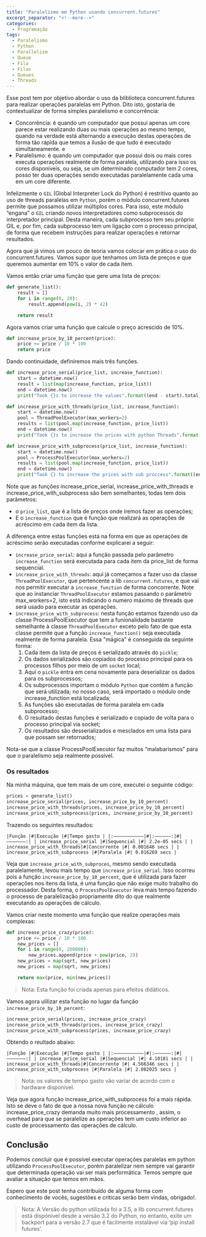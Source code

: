 ```yaml
---
title: "Paralelismo em Python usando concurrent.futures"
excerpt_separator: "<!--more-->"
categories:
  - Programação
tags:
  - Paralelismo
  - Python
  - Parallelism
  - Queue
  - Fila
  - Filas
  - Queues
  - Threads
---
```


Esse post tem por objetivo abordar o uso da bliblioteca concurrent.futures para realizar operações paralelas em Python. Dito isto, gostaria de contextualizar de forma simples paralelismo e concorrência:


* Concorrência: é quando um computador que possui apenas um core parece estar realizando duas ou mais operações ao mesmo tempo, quando na verdade está alternando a execução destas operações de forma tão rápida que temos a ilusão de que tudo é executado simultaneamente. e
* Paralelismo: é quando um computador que possui dois ou mais cores executa operações realmente de forma paralela, utilizando para isso os cores disponíveis, ou seja, se um determinado computador tem 2 cores, posso ter duas operações sendo executadas paralelamente cada uma em um core diferente.


Infelizmente o `GIL` (Global Interpreter Lock do Python) é restritivo quanto ao uso de threads paralelas em `Python`, porém o módulo concurrent.futures permite que possamos utilizar múltiplos cores. Para isso, este módulo “engana” o `GIL` criando novos interpretadores como subprocessos do interpretador principal. Desta maneira, cada subprocesso tem seu próprio GIL e, por fim, cada subprocesso tem um ligação com o processo principal, de forma que recebem instruções para realizar operações e retornar resultados.


Agora que já vimos um pouco de teoria vamos colocar em prática o uso do concurrent.futures. Vamos supor que tenhamos um lista de preços e que queremos aumentar em 10% o valor de cada item.


Vamos então criar uma função que gere uma lista de preços:


```python
def generate_list():
    result = []
    for i in range(0, 20):
        result.append(pow(i, 2) * 42)

    return result
```


Agora vamos criar uma função que calcule o preço acrescido de 10%.


```python
def increase_price_by_10_percent(price):
    price += price / 10 * 100
    return price
```


Dando continuidade, definiremos mais três funções.


```python
def increase_price_serial(price_list, increase_function):
    start = datetime.now()
    result = list(map(increase_function, price_list))
    end = datetime.now()
    print("Took {}s to increase the values".format((end - start).total_seconds()))

def increase_price_with_threads(price_list, increase_function):
    start = datetime.now()
    pool = ThreadPoolExecutor(max_workers=2)
    results = list(pool.map(increase_function, price_list))
    end = datetime.now()
    print("Took {}s to increase the prices with python Threads".format((end - start).total_seconds()))

def increase_price_with_subprocess(price_list, increase_function):
    start = datetime.now()
    pool = ProcessPoolExecutor(max_workers=2)
    results = list(pool.map(increase_function, price_list))
    end = datetime.now()
    print("Took {} to increase the prices with sub proccess".format((end - start).total_seconds()))
```


Note que as funções increase_price_serial, increase_price_with_threads e increase_price_with_subprocess são bem semelhantes, todas tem dois parâmetros:


* o `price_list`, que é a lista de preços onde iremos fazer as operações;
* E o `increase_function` que é função que realizará as operações de acréscimo em cada item da lista.


A diferença entre estas funções está na forma em que as operações de acréscimo serão executadas conforme explicarei a seguir:


* `increase_price_serial`: aqui a função passada pelo parâmetro `increase_function` será executada para cada item da price_list de forma sequencial.
* `increase_price_with_threads`: aqui já começamos a fazer uso da classe `ThreadPoolExecutor`, que pertencente a lib `concurrent.futures`, e que vai nos permitir executar a `increase_function` de forma concorrente. Note que ao instanciar `ThreadPoolExecutor` estamos passando o parâmetro max_workers=2, isto está indicando o numero máximo de threads que será usado para executar as operações.
* `increase_price_with_subprocess`: nesta função estamos fazendo uso da classe ProcessPoolExecutor que tem a funionalidade bastante semelhante à classe `ThreadPoolExecutor` exceto pelo fato de que esta classe permite que a função `increase_function()` seja executada realmente de forma paralela. Essa "mágica" é conseguida da seguinte forma:
  1. Cada item da lista de preços é serializado através do `pickle`;
  2. Os dados serializados são copiados do processo principal para os processos filhos por meio de um `socket` local;
  3. Aqui o `pickle` entra em cena novamente para deserializar os dados para os subprocessos;
  4. Os subprocessos importam o módulo `Python` que contém a função que será utilizada; no nosso caso, será importado o módulo onde increase_function está localizada;
  5. As funções são executadas de forma paralela em cada subprocesso;
  6. O resultado destas funções é serializado e copiado de volta para o processo principal via socket;
  7. Os resultados são desserializados e mesclados em uma lista para que possam ser retornados;

Nota-se que a classe ProcessPoolExecutor faz muitos “malabarismos” para que o paralelismo seja realmente possível.


### Os resultados


Na minha máquina, que tem mais de um core, executei o seguinte código:



```python
prices = generate_list()
increase_price_serial(prices, increase_price_by_10_percent)
increase_price_with_threads(prices, increase_price_by_10_percent)
increase_price_with_subprocess(prices, increase_price_by_10_percent)
```


Trazendo os seguintes resultados:


```console
|Função |#|Execução |#|Tempo gasto | |:——————————–|#|:——————:|#|——————–:| | increase_price_serial |#|Sequencial |#| 2.2e-05 secs | | increase_price_with_threads|#|Concorrente |#| 0.001646 secs | | increase_price_with_subprocess |#|Paralela |#| 0.016269 secs |
```


Veja que `increase_price_with_subproces`, mesmo sendo executada paralelamente, levou mais tempo que `increase_price_serial`. Isso ocorreu pois a função `increase_price_by_10_percent`, que é utilizada para fazer operações nos itens da lista, é uma função que não exige muito trabalho do processador. Desta forma, o `ProcessPoolExecutor` leva mais tempo fazendo o processo de paralelização propriamente dito do que realmente executando as operações de cálculo.


Vamos criar neste momento uma função que realize operações mais complexas:


```python
def increase_price_crazy(price):
    price += price / 10 * 100
    new_prices = []
    for i in range(0, 200000):
        new_prices.append(price + pow(price, 2))
    new_prices = map(sqrt, new_prices)
    new_prices = map(sqrt, new_prices)

    return max(price, min(new_prices))
```


> Nota: Esta função foi criada apenas para efeitos didáticos.



Vamos agora ulilizar esta função no lugar da função `increase_price_by_10_percent`:



```python
increase_price_serial(prices, increase_price_crazy)
increase_price_with_threads(prices, increase_price_crazy)
increase_price_with_subprocess(prices, increase_price_crazy)
```


Obtendo o reultado abaixo:


```console
|Função |#|Execução |#|Tempo gasto | |:——————————–|#|:——————:|#|——————–:| | increase_price_serial |#|Sequencial |#| 4.10181 secs | | increase_price_with_threads|#|Concorrente |#| 4.566346 secs | | increase_price_with_subprocess |#|Paralela |#| 2.082025 secs |
```


> Nota: os valores de tempo gasto vão variar de acordo com o hardware disponível.


Veja que agora função increase_price_with_subprocess foi a mais rápida. Isto se deve o fato de que a nossa nova função ne cálculo increase_price_crazy demanda muito mais processamento , assim, o overhead para que se paralelize as operações tem um custo inferior ao custo de processamento das operações de cálculo.


## Conclusão


Podemos concluir que é possível executar operações paralelas em python utilizando `ProcessPoolExecutor`, porém paralelizar nem sempre vai garantir que determinada operação vai ser mais performática. Temos sempre que avaliar a situação que temos em mãos.

Espero que este post tenha contribuído de alguma forma com conhecimento de vocês, sugestões e criticas serão bem vindas, obrigado!.


> Nota: A Versão do python utilizada foi a 3.5, a lib concurrent.futures está dispónivel desde a versão 3.2 do Python, no entanto, exite um backport para a versão 2.7 que é facilmente instalável via ‘pip install futures’.
